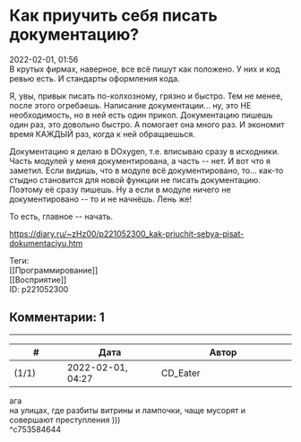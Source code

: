 Как приучить себя писать документацию?
======================================

  
2022-02-01, 01:56  
 В крутых фирмах, наверное, все всё пишут как положено. У них и код ревью есть. И стандарты оформления кода.   
   
 Я, увы, привык писать по-колхозному, грязно и быстро. Тем не менее, после этого огребаешь. Написание документации... ну, это НЕ необходимость, но в ней есть один прикол. Документацию пишешь один раз, это довольно быстро. А помогает она много раз. И экономит время КАЖДЫЙ раз, когда к ней обращаешься.   
   
 Документацию я делаю в DOxygen, т.е. вписываю сразу в исходники. Часть модулей у меня документирована, а часть -- нет. И вот что я заметил. Если видишь, что в модуле всё документировано, то... как-то стыдно становится для новой функции не писать документацию. Поэтому её сразу пишешь. Ну а если в модуле ничего не документировано -- то и не начнёшь. Лень же!   
   
 То есть, главное -- начать.   
  
<https://diary.ru/~zHz00/p221052300_kak-priuchit-sebya-pisat-dokumentaciyu.htm>  
  
Теги:  
[[Программирование]]  
[[Восприятие]]  
ID: p221052300  


Комментарии: 1
--------------

  


---



|         #         |              Дата              |                     Автор                     |           ID           |
| --- | --- | --- | --- |
| (1/1) | 2022-02-01, 04:27 | CD\_Eater | c753584644 |

  
 ага   
 на улицах, где разбиты витрины и лампочки, чаще мусорят и совершают преступления )))   
 ^c753584644